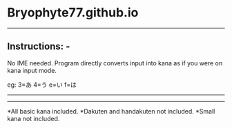 # Bryophyte77.github.io



-----------------------
Instructions:         -
-----------------------
No IME needed. Program directly converts input into kana as if you were on kana input mode.

eg: 
3=あ
4=う
e=い
f=は

-----------------------
-----------------------



*All basic kana included.
*Dakuten and handakuten not included.
*Small kana not included.
